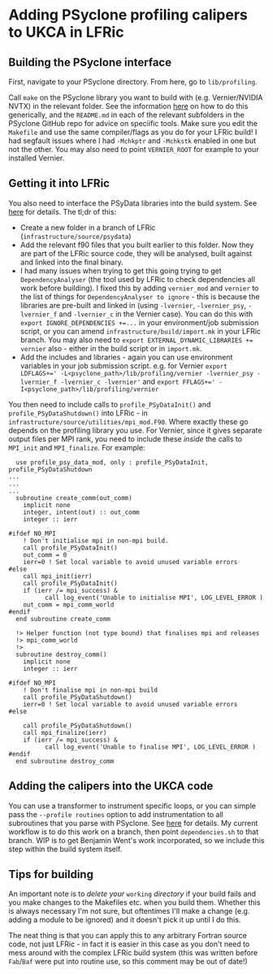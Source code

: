 # Adding PSyclone profiling calipers to UKCA in LFRic 

## Building the PSyclone interface
First, navigate to your PSyclone directory. From here, go to `lib/profiling`. 

Call `make` on the PSyclone library you want to build with (e.g. Vernier/NVIDIA NVTX) in the relevant folder. See the information [here](https://psyclone.readthedocs.io/en/latest/user_guide/profiling.html) on how to do this generically, and the `README.md` in each of the relevant subfolders in the PSyclone GitHub repo for advice on speciific tools.
Make sure you edit the `Makefile` and use the same compiler/flags as you do for your LFRic build! I had segfault issues where I had `-Mchkptr` and `-Mchkstk` enabled in one but not the other. You may also need to point `VERNIER_ROOT` for example to your installed Vernier. 

## Getting it into LFRic 
You also need to interface the PSyData libraries into the build system. See [here]( https://psyclone.readthedocs.io/en/stable/psy_data.html#integrating-psydata-libraries-into-the-lfric-build-environment) for details. The tl;dr of this:

- Create a new folder in a branch of LFRic (`infrastructure/source/psydata`)
- Add the relevant f90 files that you built earlier to this folder. Now they are part of the LFRic source code, they will be analysed, built against and linked into the final binary. 
- I had many issues when trying to get this going trying to get `DependencyAnalyser` (the tool used by LFRic to check dependencies all work before building). I fixed this by adding `vernier_mod` and `vernier` to the list of things for `DependencyAnalyser to ignore` - this is because the libraries are pre-built and linked in (using `-lvernier`, `-lvernier_psy`, `-lvernier_f` and `-lvernier_c` in the Vernier case). You can do this with `export IGNORE_DEPENDENCIES +=...` in your environment/job submission script, or you can amend `infrastructure/build/import.mk` in your LFRic branch. You may also need to `export EXTERNAL_DYNAMIC_LIBRARIES += vernier` also - either in the build script or in `import.mk`. 
- Add the includes and libraries - again you can use environment variables in your job submission script. e.g. for Vernier `export LDFLAGS+=' -L<psyclone_path>/lib/profiling/vernier -lvernier_psy -lvernier_f -lvernier_c -lvernier'` and `export FFLAGS+=' -I<psyclone_path>/lib/profiling/vernier`

You then need to include calls to `profile_PSyDataInit()` and `profile_PSyDataShutdown()` into LFRic - in `infrastructure/source/utilities/mpi_mod.F90`. Where exactly these go depends on the profiling library you use. For Vernier, since it gives separate output files per MPI rank, you need to include these *inside* the calls to `MPI_init` and `MPI_finalize`. For example:

```
  use profile_psy_data_mod, only : profile_PSyDataInit, profile_PSyDataShutdown
...
...
...
  subroutine create_comm(out_comm)
    implicit none
    integer, intent(out) :: out_comm
    integer :: ierr

#ifdef NO_MPI
    ! Don't initialise mpi in non-mpi build.
    call profile_PSyDataInit()
    out_comm = 0
    ierr=0 ! Set local variable to avoid unused variable errors
#else
    call mpi_init(ierr)
    call profile_PSyDataInit()
    if (ierr /= mpi_success) &
          call log_event('Unable to initialise MPI', LOG_LEVEL_ERROR )
    out_comm = mpi_comm_world
#endif
  end subroutine create_comm

  !> Helper function (not type bound) that finalises mpi and releases
  !> mpi_comm_world
  !>
  subroutine destroy_comm()
    implicit none
    integer :: ierr

#ifdef NO_MPI
    ! Don't finalise mpi in non-mpi build
    call profile_PSyDataShutdown()
    ierr=0 ! Set local variable to avoid unused variable errors
#else
    
    call profile_PSyDataShutdown()
    call mpi_finalize(ierr)
    if (ierr /= mpi_success) &
          call log_event('Unable to finalise MPI', LOG_LEVEL_ERROR )
#endif
  end subroutine destroy_comm
```

## Adding the calipers into the UKCA code
You can use a transformer to instrument specific loops, or you can simple pass the `--profile routines` option to add instrumentation to all subroutines that you parse with PSyclone. See [here](https://psyclone.readthedocs.io/en/latest/user_guide/profiling.html#profiling-command-line-options) for details.  My current workflow is to do this work on a branch, then point `dependencies.sh` to that branch. WIP is to get Benjamin Went's work incorporated, so we include this step within the build system itself. 

## Tips for building

An important note is to *delete your* `working` *directory* if your build fails and you make changes to the Makefiles etc. when you build them. Whether this is always necessary I'm not sure, but oftentimes I'll make a change (e.g. adding a module to be ignored) and it doesn't pick it up until I do this. 

The neat thing is that you can apply this to any arbitrary Fortran source code, not just LFRic - in fact it is easier in this case as you don't need to mess around with the complex LFRic build system (this was written before `Fab`/`Baf` were put into routine use, so this comment may be out of date!)
